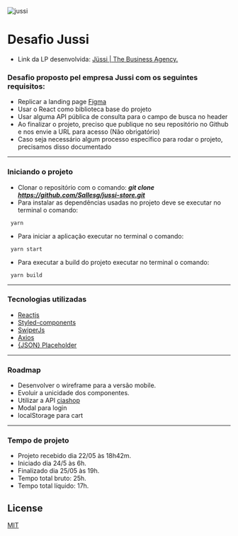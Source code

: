 ![jussi](https://ibb.co/wwk9MjF)

# Desafio Jussi

* Link da LP desenvolvida: [Jüssi | The Business Agency.](https://jussi-store-challenge.vercel.app/)
### Desafio proposto pel empresa Jussi com os seguintes requisitos:

 
* Replicar a landing page [Figma](https://www.figma.com/file/O9AEeYB6ZWyMTZzMZhvjaY/loja-vtex-jussi?node-id=0%3A1)
* Usar o React como biblioteca base do projeto
* Usar alguma API pública de consulta para o campo de busca no header
* Ao finalizar o projeto, preciso que publique no seu repositório no Github e nos envie a URL para acesso (Não obrigatório)
* Caso seja necessário algum processo específico para rodar o projeto, precisamos disso documentado

---

### Iniciando o projeto

* Clonar o repositório com o comando: ***git clone https://github.com/Sallesg/jussi-store.git***
* Para instalar as dependências usadas no projeto deve se executar no terminal o comando:
``` 
 yarn
```
* Para iniciar a aplicação executar no terminal o comando:
``` 
 yarn start
```
* Para executar a build do projeto executar no terminal o comando:
``` 
 yarn build
```
---
### Tecnologias utilizadas
* [Reactjs](https://reactjs.org/)
* [Styled-components](https://styled-components.com/)
* [SwiperJs](https://swiperjs.com/react)
* [Axios](https://github.com/axios/axios)
* [{JSON} Placeholder](https://jsonplaceholder.typicode.com/)

---
### Roadmap

* Desenvolver o wireframe para a versão mobile.
* Evoluir a unicidade dos componentes.
* Utilizar a API [ciashop](http://wiki.ciashop.com.br/designers/apis-publicas/store/)
* Modal para login
* localStorage para cart

---

### Tempo de projeto
* Projeto recebido dia 22/05 às 18h42m.
* Iniciado dia 24/5 às 6h.
* Finalizado dia 25/05 às 19h.
* Tempo total bruto: 25h.
* Tempo total líquido: 17h. 

## License
[MIT](https://choosealicense.com/licenses/mit/)
